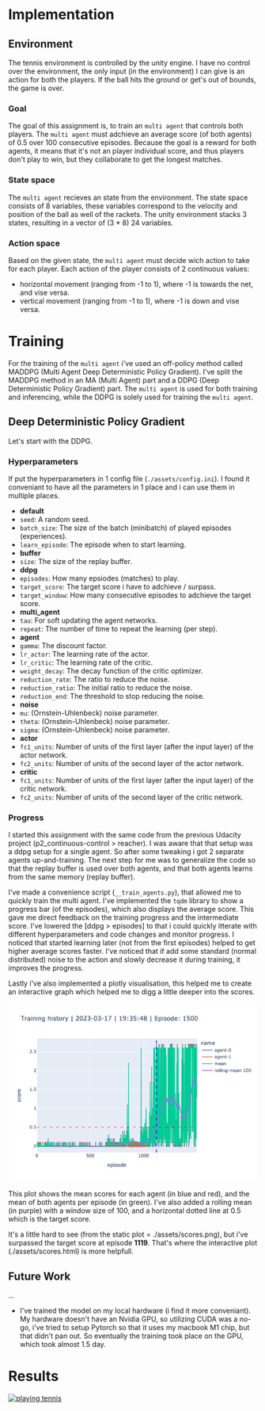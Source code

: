 # Implementation

## Environment
The tennis environment is controlled by the unity engine. I have no control over the environment, the only input (in the environment) I can give is an action for both the players. If the ball hits the ground or get's out of bounds, the game is over.

### Goal
The goal of this assignment is, to train an `multi agent` that controls both players. The `multi agent` must adchieve an average score (of both agents) of 0.5 over 100 consecutive episodes. Because the goal is a reward for both agents, it means that it's not an player individual score, and thus players don't play to win, but they collaborate to get the longest matches. 

### State space
The `multi agent` recieves an state from the environment. The state space consists of 8 variables, these variables correspond to the velocity and position of the ball as well of the rackets. The unity environment stacks 3 states, resulting in a vector of (3 * 8) 24 variables.

### Action space
Based on the given state, the `multi agent` must decide wich action to take for each player. Each action of the player consists of 2 continuous values:
- horizontal movement (ranging from -1 to 1), where -1 is towards the net, and vise versa.
- vertical movement (ranging from -1 to 1), where -1 is down and vise versa.

# Training
For the training of the `multi agent` i've used an off-policy method called MADDPG (Multi Agent Deep Deterministic Policy Gradient). I've split the MADDPG method in an MA (Multi Agent) part and a DDPG (Deep Deterministic Policy Gradient) part. The `multi agent` is used for both training and inferencing, while the DDPG is solely used for training the `multi agent`.

## Deep Deterministic Policy Gradient
Let's start with the DDPG. 

### Hyperparameters
If put the hyperparameters in 1 config file (`./assets/config.ini`). I found it conveniant to have all the parameters in 1 place and i can use them in multiple places.
- **default**
 - `seed`: A random seed.
 - `batch_size`: The size of the batch (minibatch) of played episodes (experiences).
 - `learn_episode`: The episode when to start learning.
- **buffer**
 - `size`: The size of the replay buffer.
- **ddpg**
 - `episodes`: How many epsiodes (matches) to play.
 - `target_score`: The target score i have to adchieve / surpass.
 - `target_window`: How many consecutive episodes to adchieve the target score.
- **multi_agent**
 - `tau`: For soft updating the agent networks.
 - `repeat`: The number of time to repeat the learning (per step).
- **agent**
 - `gamma`: The discount factor.
 - `lr_actor`: The learning rate of the actor.
 - `lr_critic`: The learning rate of the critic.
 - `weight_decay`: The decay function of the critic optimizer.
 - `reduction_rate`: The ratio to reduce the noise.
 - `reduction_ratio`: The initial ratio to reduce the noise.
 - `reduction_end`: The threshold to stop reducing the noise.
- **noise**
 - `mu`: (Ornstein-Uhlenbeck) noise parameter.
 - `theta`: (Ornstein-Uhlenbeck) noise parameter.
 - `sigma`: (Ornstein-Uhlenbeck) noise parameter.
- **actor**
 - `fc1_units`: Number of units of the first layer (after the input layer) of the actor network.
 - `fc2_units`: Number of units of the second layer of the actor network.
- **critic**
 - `fc1_units`: Number of units of the first layer (after the input layer) of the critic network.
 - `fc2_units`: Number of units of the second layer of the critic network.

### Progress
I started this assignment with the same code from the previous Udacity project (p2_continuous-control > reacher). I was aware that that setup was a ddpg setup for a single agent. So after some tweaking i got 2 separate agents up-and-training. The next step for me was to generalize the code so that the replay buffer is used over both agents, and that both agents learns from the same memory (replay buffer).

I've made a convenience script (`__train_agents.py`), that allowed me to quickly train the multi agent. I've implemented the `tqdm` library to show a progress bar (of the episodes), which also displays the average score. This gave me direct feedback on the training progress and the intermediate score. I've lowered the [ddpg > episodes] to that i could quickly itterate with different hyperparameters and code changes and monitor progress. I noticed that started learning later (not from the first episodes) helped to get higher average scores faster. I've noticed that if add some standard (normal distributed) noise to the action and slowly decrease it during training, it improves the progress.

Lastly i've also implemented a plotly visualisation, this helped me to create an interactive graph which helped me to digg a little deeper into the scores.

![training history](./assets/scores.png)

This plot shows the mean scores for each agent (in blue and red), and the mean of both agents per episode (in green). I've also added a rolling mean (in purple) with a window size of 100, and a horizontal dotted line at 0.5 which is the target score.

It's a little hard to see (from the static plot = ./assets/scores.png), but i've surpassed the target score at episode **1119**. That's where the interactive plot (./assets/scores.html) is more helpfull.


## Future Work
...
- I've trained the model on my local hardware (i find it more conveniant). My hardware doesn't have an Nvidia GPU, so utilizing CUDA was a no-go, i've tried to setup Pytorch so that it uses my macbook M1 chip, but that didn't pan out. So eventually the training took place on the GPU, which took almost 1.5 day.


# Results


[![playing tennis](https://img.youtube.com/vi/GH651zhlulo/0.jpg)](https://www.youtube.com/watch?v=GH651zhlulo)


